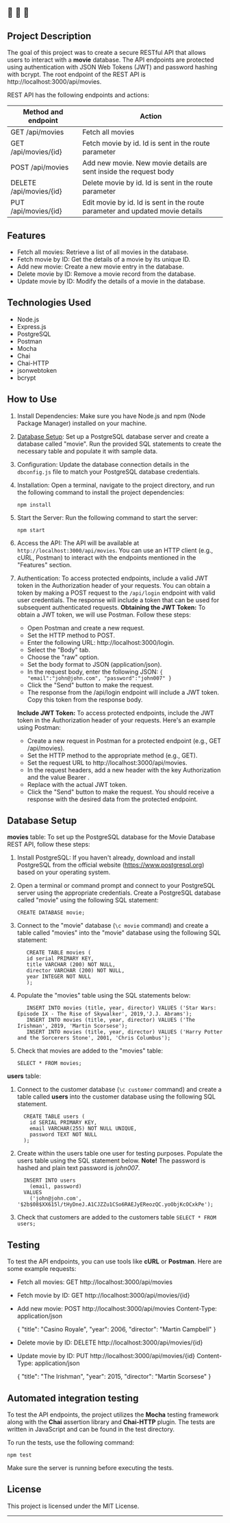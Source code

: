 🔔 🔔 🔔
---

## Project Description

The goal of this project was to create a secure RESTful API that allows users to interact with a **movie** database.
The API endpoints are protected using authentication with JSON Web Tokens (JWT) and password hashing with bcrypt.
The root endpoint of the REST API is http://localhost:3000/api/movies.

REST API has the following endpoints and actions:

| Method and endpoint        | Action                                                                                  |
|----------------------------|-----------------------------------------------------------------------------------------|
| GET /api/movies            | Fetch all movies                                                                        |
| GET /api/movies/{id}       | Fetch movie by id. Id is sent in the route parameter                                    |
| POST /api/movies           | Add new movie. New movie details are sent inside the request body                       |
| DELETE /api/movies/{id}    | Delete movie by id. Id is sent in the route parameter                                   |
| PUT /api/movies/{id}       | Edit movie by id. Id is sent in the route parameter and updated movie details           |


## Features

- Fetch all movies: Retrieve a list of all movies in the database.
- Fetch movie by ID: Get the details of a movie by its unique ID.
- Add new movie: Create a new movie entry in the database.
- Delete movie by ID: Remove a movie record from the database.
- Update movie by ID: Modify the details of a movie in the database.

## Technologies Used

- Node.js
- Express.js
- PostgreSQL
- Postman
- Mocha
- Chai
- Chai-HTTP
- jsonwebtoken
- bcrypt

## How to Use

1. Install Dependencies: Make sure you have Node.js and npm (Node Package Manager) installed on your machine.

2. [Database Setup](#database-setup): Set up a PostgreSQL database server and create a database called "movie". Run the provided SQL statements to create the necessary table and populate it with sample data.

3. Configuration: Update the database connection details in the `dbconfig.js` file to match your PostgreSQL database credentials.

4. Installation: Open a terminal, navigate to the project directory, and run the following command to install the project dependencies:

   `npm install`

5. Start the Server: Run the following command to start the server:

   `npm start`

6. Access the API: The API will be available at `http://localhost:3000/api/movies`. You can use an HTTP client (e.g., cURL, Postman) to interact with the endpoints mentioned in the "Features" section.

7. Authentication: To access protected endpoints, include a valid JWT token in the Authorization header of your requests. You can obtain a token by making a POST request to the `/api/login` endpoint with valid user credentials. The response will include a token that can be used for subsequent authenticated requests.
   **Obtaining the JWT Token:**
   To obtain a JWT token, we will use Postman. Follow these steps:

   - Open Postman and create a new request.
   - Set the HTTP method to POST.
   - Enter the following URL: http://localhost:3000/login.
   - Select the "Body" tab.
   - Choose the "raw" option.
   - Set the body format to JSON (application/json).
   - In the request body, enter the following JSON:
         ```
         {
            "email":"john@john.com",
            "password":"john007"
         }
         ```
   - Click the "Send" button to make the request.
   - The response from the /api/login endpoint will include a JWT token. Copy this token from the response body.

   **Include JWT Token:**
    To access protected endpoints, include the JWT token in the Authorization header of your requests.
    Here's an example using Postman:
      - Create a new request in Postman for a protected endpoint (e.g., GET /api/movies).
      - Set the HTTP method to the appropriate method (e.g., GET).
      - Set the request URL to http://localhost:3000/api/movies.
      - In the request headers, add a new header with the key Authorization and the value Bearer <your-jwt-token>.
      - Replace <your-jwt-token> with the actual JWT token.
      - Click the "Send" button to make the request. You should receive a response with the desired data from the protected endpoint.

## Database Setup

**movies** table:
To set up the PostgreSQL database for the Movie Database REST API, follow these steps:

1. Install PostgreSQL: If you haven't already, download and install PostgreSQL from the official website (https://www.postgresql.org) based on your operating system.

2. Open a terminal or command prompt and connect to your PostgreSQL server using the appropriate credentials.
   Create a PostgreSQL database called "movie" using the following SQL statement:

   `CREATE DATABASE movie;`

3. Connect to the "movie" database (`\c movie` command) and create a table called "movies" into the "movie" database using the following SQL statement:

      ```
         CREATE TABLE movies (
         id serial PRIMARY KEY,
         title VARCHAR (200) NOT NULL,
         director VARCHAR (200) NOT NULL,
         year INTEGER NOT NULL
         );
      ```
4. Populate the "movies" table using the SQL statements below:

      ```
         INSERT INTO movies (title, year, director) VALUES ('Star Wars: Episode IX - The Rise of Skywalker', 2019,'J.J. Abrams');
         INSERT INTO movies (title, year, director) VALUES ('The Irishman', 2019, 'Martin Scorsese');
         INSERT INTO movies (title, year, director) VALUES ('Harry Potter and the Sorcerers Stone', 2001, 'Chris Columbus');
      ```

5. Check that movies are added to the "movies" table:

   `SELECT * FROM movies;`

**users** table:
  1. Connect to the customer database (`\c customer` command) and create a table called **users** into the customer database using the following SQL statement.
      ```
        CREATE TABLE users (
          id SERIAL PRIMARY KEY,
          email VARCHAR(255) NOT NULL UNIQUE,
          password TEXT NOT NULL
        );
      ```
  2. Create within the users table one user for testing purposes. Populate the users table using the SQL statement below.
    **Note!** The password is hashed and plain text password is *john007*.
      ```
        INSERT INTO users
          (email, password)
        VALUES
          ('john@john.com', '$2b$08$XX615l/tHyDneJ.A1CJZZu1CSo6RAEJyEReozQC.yoObjKcOCxkPe');
      ```
  3. Check that customers are added to the customers table
      `SELECT * FROM users;`

## Testing
To test the API endpoints, you can use tools like **cURL** or **Postman**. Here are some example requests:

- Fetch all movies:
GET http://localhost:3000/api/movies

- Fetch movie by ID:
GET http://localhost:3000/api/movies/{id}

- Add new movie:
POST http://localhost:3000/api/movies
Content-Type: application/json

   {
   "title": "Casino Royale",
   "year": 2006,
   "director": "Martin Campbell"
   }

- Delete movie by ID:
DELETE http://localhost:3000/api/movies/{id}

- Update movie by ID:
PUT http://localhost:3000/api/movies/{id}
Content-Type: application/json

   {
   "title": "The Irishman",
   "year": 2015,
   "director": "Martin Scorsese"
   }

## Automated integration testing
To test the API endpoints, the project utilizes the **Mocha** testing framework along with the **Chai** assertion library and **Chai-HTTP** plugin.
The tests are written in JavaScript and can be found in the test directory.

To run the tests, use the following command:

`npm test`

Make sure the server is running before executing the tests.

## License

This project is licensed under the MIT License.


---